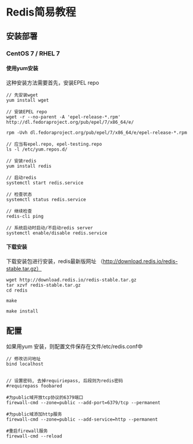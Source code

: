 # Redis简易教程

## 安装部署

### CentOS 7 / RHEL 7
#### 使用yum安装

这种安装方法需要首先，安装EPEL repo
```
// 先安装wget
yum install wget

// 安装EPEL repo
wget -r --no-parent -A 'epel-release-*.rpm' http://dl.fedoraproject.org/pub/epel/7/x86_64/e/

rpm -Uvh dl.fedoraproject.org/pub/epel/7/x86_64/e/epel-release-*.rpm

// 应当有epel.repo, epel-testing.repo
ls -l /etc/yum.repos.d/

// 安装redis
yum install redis

// 启动redis
systemctl start redis.service

// 检查状态
systemctl status redis.service

// 继续检查
redis-cli ping

// 系统启动时启动/不启动redis server
systemctl enable/disable redis.service

```


#### 下载安装

下载安装包进行安装，redis最新版网址 （http://download.redis.io/redis-stable.tar.gz）
```
wget http://download.redis.io/redis-stable.tar.gz
tar xzvf redis-stable.tar.gz
cd redis

make 

make install

```

## 配置

如果用yum 安装，则配置文件保存在文件/etc/redis.conf中


```
// 修改访问地址
bind localhost


// 设置密码, 去掉requiriepass, 后段则为redis密码
#requirepass foobared

#为public域开放tcp协议的6379端口
firewall-cmd --zone=public --add-port=6379/tcp --permanent

#为public域添加http服务
firewall-cmd --zone=public --add-service=http --permanent

#重启firewall服务
firewall-cmd --reload

```

